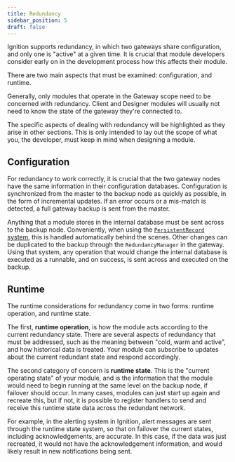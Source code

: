 ```yaml
---
title: Redundancy
sidebar_position: 5
draft: false
---
```

Ignition supports redundancy, in which two gateways share configuration, and only one is "active" at a given time. It is crucial that module developers consider early on in the development process how this affects their module. 

There are two main aspects that must be examined: configuration, and runtime. 

Generally, only modules that operate in the Gateway scope need to be concerned with redundancy. Client and Designer modules will usually not need to know the state of the gateway they're connected to.

The specific aspects of dealing with redundancy will be highlighted as they arise in other sections. This is only intended to lay out the scope of what you, the developer, must keep in mind when designing a module.

## Configuration
For redundancy to work correctly, it is crucial that the two gateway nodes have the same information in their configuration databases. Configuration is synchronized from the master to the backup node as quickly as possible, in the form of incremental updates. If an error occurs or a mis-match is detected, a full gateway backup is sent from the master. 

Anything that a module stores in the internal database must be sent across to the backup node. Conveniently, when using the [`PersistentRecord` system](/docs/programming-for-the-gateway/storing-data-with-persistantrecords.md), this is handled automatically behind the scenes. Other changes can be duplicated to the backup through the `RedundancyManager` in the gateway. Using that system, any operation that would change the internal database is executed as a runnable, and on success, is sent across and executed on the backup.

## Runtime
The runtime considerations for redundancy come in two forms: runtime operation, and runtime state. 

The first, **runtime operation**, is how the module acts according to the current redundancy state. There are several aspects of redundancy that must be addressed, such as the meaning between "cold, warm and active", and how historical data is treated. Your module can subscribe to updates about the current redundant state and respond accordingly. 

The second category of concern is **runtime state**. This is the "current operating state" of your module, and is the information that the module would need to begin running at the same level on the backup node, if failover should occur. In many cases, modules can just start up again and recreate this, but if not, it is possible to register handlers to send and receive this runtime state data across the redundant network. 

For example, in the alerting system in Ignition, alert messages are sent through the runtime state system, so that on failover the current states, including acknowledgements, are accurate. In this case, if the data was just recreated, it would not have the acknowledgement information, and would likely result in new notifications being sent.